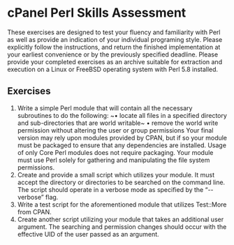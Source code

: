 # cPanel Perl Skills Assessment

These exercises are designed to test your fluency and familiarity with Perl as well as
provide an indication of your individual programing style. Please explicitly follow the
instructions, and return the finished implementation at your earliest convenience or by
the previously specified deadline. Please provide your completed exercises as an
archive suitable for extraction and execution on a Linux or FreeBSD operating system
with Perl 5.8 installed.

## Exercises
1. Write a simple Perl module that will contain all the necessary subroutines to do the
following:
~• locate all files in a specified directory and sub-directories that are world writable~
• remove the world write permission without altering the user or group permissions
Your final version may rely upon modules provided by CPAN, but if so your module must be
packaged to ensure that any dependencies are installed. Usage of only Core Perl modules does
not require packaging. Your module must use Perl solely for gathering and manipulating the file
system permissions.
2. Create and provide a small script which utilizes your module. It must accept the
directory or directories to be searched on the command line. The script should
operate in a verbose mode as specified by the “--verbose” flag.
3. Write a test script for the aforementioned module that utilizes Test::More from CPAN.
4. Create another script utilizing your module that takes an additional user argument.
The searching and permission changes should occur with the effective UID of the
user passed as an argument.
